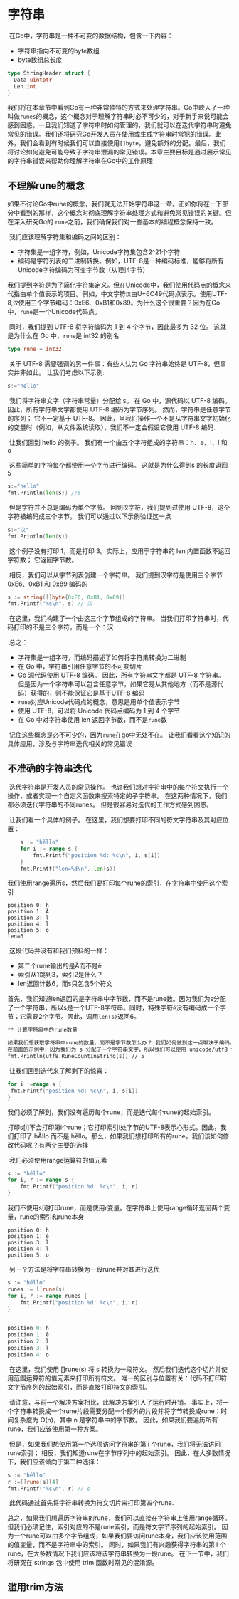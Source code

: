 
# 字符串

​	在Go中，字符串是一种不可变的数据结构，包含一下内容：

* 字符串指向不可变的byte数组
* byte数组总长度

```go
type StringHeader struct {
  Data uintptr
  Len int
}
```

​	我们将在本章节中看到Go有一种非常独特的方式来处理字符串。Go中映入了一种叫做`runes`的概念，这个概念对于理解字符串时必不可少的，对于新手来说可能会感到困惑。一旦我们知道了字符串时如何管理的，我们就可以在迭代字符串时避免常见的错误。我们还将研究Go开发人员在使用或生成字符串时常犯的错误。此外，我们会看到有时候我们可以直接使用`[]byte`，避免额外的分配。最后，我们将讨论如何避免可能导致子字符串泄漏的常见错误。本章主要目标是通过展示常见的字符串错误来帮助你理解字符串在Go中的工作原理

## 不理解rune的概念

​	如果不讨论Go中rune的概念，我们就无法开始字符串这一章。正如你将在一下部分中看到的那样，这个概念时彻底理解字符串处理方式和避免常见错误的关键。但在深入研究Go的	`rune`之前，我们确保我们对一些基本的编程概念保持一致。

​	我们应该理解字符集和编码之间的区别：

* 字符集是一组字符，例如，Unicode字符集包含2^21个字符
* 编码是字符列表的二进制转换。例如，UTF-8是一种编码标准，能够将所有Unicode字符编码为可变字节数（从1到4字节）

​	我们提到字符是为了简化字符集定义。但在Unicode中，我们使用代码点的概念来代指由单个值表示的项目。例如，中文字符`汉`由U+6C49代码点表示。使用UTF-8,`汉`使用三个字节编码：0xE6、0xB1和0x89。为什么这个很重要？因为在Go中，`rune`是一个Unicode代码点。

​	同时，我们提到 UTF-8 将字符编码为 1 到 4 个字节，因此最多为 32 位。 这就是为什么在 Go 中，`rune`是 int32 的别名

```go
type rune = int32
```

​	关于 UTF-8 需要强调的另一件事：有些人认为 Go 字符串始终是 UTF-8，但事实并非如此。 让我们考虑以下示例:

```go
s:="hello"
```

​	我们将字符串文字（字符串常量）分配给 s。 在 Go 中，源代码以 UTF-8 编码。 因此，所有字符串文字都使用 UTF-8 编码为字节序列。 然而，字符串是任意字节的序列； 它不一定基于 UTF-8。 因此，当我们操作一个不是从字符串文字初始化的变量时（例如，从文件系统读取），我们不一定会假设它使用 UTF-8 编码.

​	让我们回到 hello 的例子。 我们有一个由五个字符组成的字符串：h、e、l、l 和 o

​	这些简单的字符每个都使用一个字节进行编码。 这就是为什么得到s 的长度返回 5

```go
s:="hello"
fmt.Println(len(s)) //5
```

​	但是字符并不总是编码为单个字节。 回到`汉`字符，我们提到过使用 UTF-8，这个字符被编码成三个字节。 我们可以通过以下示例验证这一点

```go
s:="汉"
fmt.Println(len(s))
```

​	这个例子没有打印 1，而是打印 3。实际上，应用于字符串的 len 内置函数不返回字符数； 它返回字节数。

​	相反，我们可以从字节列表创建一个字符串。 我们提到汉字符是使用三个字节 0xE6、0xB1 和 0x89 编码的

```go
s := string([]byte{0xE6, 0xB1, 0x89})
fmt.Printf("%s\n", s) // 汉
```

​	在这里，我们构建了一个由这三个字节组成的字符串。 当我们打印字符串时，代码打印的不是三个字符，而是一个：汉

​	总之：

* 字符集是一组字符，而编码描述了如何将字符集转换为二进制
* 在 Go 中，字符串引用任意字节的不可变切片
* Go 源代码使用 UTF-8 编码。 因此，所有字符串文字都是 UTF-8 字符串。 但是因为一个字符串可以包含任意字节，如果它是从其他地方（而不是源代码）获得的，则不能保证它是基于UTF-8 编码
* `rune`对应Unicode代码点的概念，意思是用单个值表示字节
* 使用 UTF-8，可以将 Unicode 代码点编码为 1 到 4 个字节
* 在 Go 中对字符串使用 len 返回字节数，而不是`rune`数

​	记住这些概念是必不可少的，因为`rune`在go中无处不在。 让我们看看这个知识的具体应用，涉及与字符串迭代相关的常见错误

## 不准确的字符串迭代

​	迭代字符串是开发人员的常见操作。 也许我们想对字符串中的每个符文执行一个操作，或者实现一个自定义函数来搜索特定的子字符串。 在这两种情况下，我们都必须迭代字符串的不同runes。 但是很容易对迭代的工作方式感到困惑。

​	让我们看一个具体的例子。 在这里，我们想要打印不同的符文字符串及其对应位置：

```go
	s := "hěllo"
	for i := range s {
		fmt.Printf("position %d: %c\n", i, s[i])
	}
	fmt.Printf("len=%d\n", len(s))
```

​	我们使用range遍历s，然后我们要打印每个rune的索引，在字符串中使用这个索引

```shell
position 0: h
position 1: Ä
position 3: l
position 4: l
position 5: o
len=6
```

​	这段代码并没有和我们预料的一样：

* 第二个rune输出的是Ä而不是ě
* 索引从1跳到3，索引2是什么？
* len返回计数6，而s只包含5个符文

​	首先，我们知道len返回的是字符串中字节数，而不是rune数。因为我们为s分配了一个字符串，所以s是一个UTF-8字符串。同时，特殊字符`ě`没有编码成一个字节；它需要2个字节。因此，调用`len(s)`返回6。

```markdown
** 计算字符串中的rune数量

如果我们想获取字符串中rune的数量，而不是字节数怎么办？ 我们如何做到这一点取决于编码。
在前面的示例中，因为我们为 s 分配了一个字符串文字，所以我们可以使用 unicode/utf8 包：
fmt.Println(utf8.RuneCountInString(s)) // 5
```

​	让我们回到迭代来了解剩下的惊喜：

```go
for i :=range s {
 fmt.Printf("position %d: %c\n", i, s[i])
}
```

​	我们必须了解到，我们没有遍历每个rune，而是迭代每个rune的起始索引。



​	打印s[i]不会打印第i个rune；它打印索引i处字节的UTF-8表示心形式。因此，我们打印了 hÄllo 而不是 hěllo。那么，如果我们想打印所有的rune，我们该如何修改代码呢？有两个主要的选择

​	我们必须使用range运算符的值元素

```go
s := "hêllo"
for i, r := range s {
    fmt.Printf("position %d: %c\n", i, r)
}
```

​	我们不使用s[i]打印rune，而是使用r变量。在字符串上使用range循环返回两个变量，rune的索引和rune本身

```
position 0: h
position 1: ê
position 3: l
position 4: l
position 5: o
```

​	另一个方法是将字符串转换为一段rune并对其进行迭代

```go
s := "hêllo"
runes := []rune(s)
for i, r := range runes {
    fmt.Printf("position %d: %c\n", i, r)
}


position 0: h
position 1: ê
position 2: l
position 3: l
position 4: o
```

​	在这里，我们使用 []rune(s) 将 s 转换为一段符文。 然后我们迭代这个切片并使用范围运算符的值元素来打印所有符文。 唯一的区别与位置有关：代码不打印符文字节序列的起始索引，而是直接打印符文的索引。

​	请注意，与前一个解决方案相比，此解决方案引入了运行时开销。 事实上，将一个字符串转换成一个rune片段需要分配一个额外的片段并将字节转换成rune：时间复杂度为 O(n)，其中 n 是字符串中的字节数。 因此，如果我们要遍历所有rune，我们应该使用第一种方案。

​	但是，如果我们想使用第一个选项访问字符串的第 i 个rune，我们将无法访问rune索引； 相反，我们知道rune在字节序列中的起始索引。 因此，在大多数情况下，我们应该倾向于第二种选择：

```go
s := "hêllo"
r :=[]rune(s)[4]
fmt.Printf("%c\n", r) // o
```

​	此代码通过首先将字符串转换为符文切片来打印第四个rune.

​	总之，如果我们想遍历字符串的rune，我们可以直接在字符串上使用range循环。 但我们必须记住，索引对应的不是rune索引，而是符文字节序列的起始索引。 因为一个rune可以由多个字节组成，如果我们要访问rune本身，我们应该使用范围的值变量，而不是字符串中的索引。 同时，如果我们有兴趣获得字符串的第 i 个rune，在大多数情况下我们应该将该字符串转换为一段rune。
在下一节中，我们将研究在 strings 包中使用 trim 函数时常见的混淆源。

## 滥用trim方法

